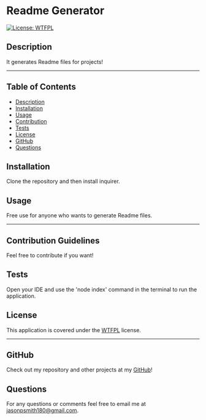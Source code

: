
  # Readme Generator

  [![License: WTFPL](https://img.shields.io/badge/License-WTFPL-brightgreen.svg)](http://www.wtfpl.net/about/)
  ## Description
  It generates Readme files for projects!

  ***
  ## Table of Contents
  - [Description](#description)
  - [Installation](#installation)
  - [Usage](#usage)
  - [Contribution](#contribution)
  - [Tests](#tests)
  - [License](#license)
  - [GitHub](#github)
  - [Questions](#questions)

  ## Installation
  Clone the repository and then install inquirer.

  ## Usage
  Free use for anyone who wants to generate Readme files.

  ***

  ## Contribution Guidelines
  Feel free to contribute if you want!

  ## Tests
  Open your IDE and use the 'node index' command in the terminal to run the application.

  
  ## License  
  This application is covered under the [WTFPL](http://www.wtfpl.net/about/) license.

  ***

  ## GitHub
  Check out my repository and other projects at my [GitHub](https://github.com/jasonpsmith180)!

  ## Questions
  For any questions or comments feel free to email me at jasonpsmith180@gmail.com.

